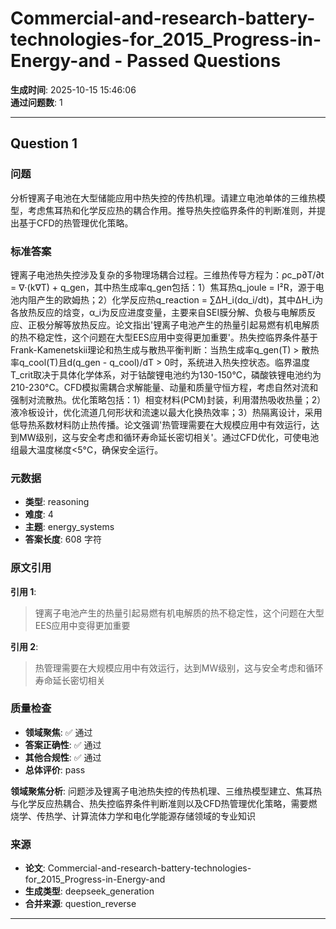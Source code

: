 # Commercial-and-research-battery-technologies-for_2015_Progress-in-Energy-and - Passed Questions

**生成时间**: 2025-10-15 15:46:06  
**通过问题数**: 1

---

## Question 1

### 问题

分析锂离子电池在大型储能应用中热失控的传热机理。请建立电池单体的三维热模型，考虑焦耳热和化学反应热的耦合作用。推导热失控临界条件的判断准则，并提出基于CFD的热管理优化策略。

### 标准答案

锂离子电池热失控涉及复杂的多物理场耦合过程。三维热传导方程为：ρc_p∂T/∂t = ∇·(k∇T) + q_gen，其中热生成率q_gen包括：1）焦耳热q_joule = I²R，源于电池内阻产生的欧姆热；2）化学反应热q_reaction = ∑ΔH_i(dα_i/dt)，其中ΔH_i为各放热反应的焓变，α_i为反应进度变量，主要来自SEI膜分解、负极与电解质反应、正极分解等放热反应。论文指出'锂离子电池产生的热量引起易燃有机电解质的热不稳定性，这个问题在大型EES应用中变得更加重要'。热失控临界条件基于Frank-Kamenetskii理论和热生成与散热平衡判断：当热生成率q_gen(T) > 散热率q_cool(T)且d(q_gen - q_cool)/dT > 0时，系统进入热失控状态。临界温度T_crit取决于具体化学体系，对于钴酸锂电池约为130-150°C，磷酸铁锂电池约为210-230°C。CFD模拟需耦合求解能量、动量和质量守恒方程，考虑自然对流和强制对流散热。优化策略包括：1）相变材料(PCM)封装，利用潜热吸收热量；2）液冷板设计，优化流道几何形状和流速以最大化换热效率；3）热隔离设计，采用低导热系数材料防止热传播。论文强调'热管理需要在大规模应用中有效运行，达到MW级别，这与安全考虑和循环寿命延长密切相关'。通过CFD优化，可使电池组最大温度梯度<5°C，确保安全运行。

### 元数据

- **类型**: reasoning
- **难度**: 4
- **主题**: energy_systems
- **答案长度**: 608 字符

### 原文引用

**引用 1**:
> 锂离子电池产生的热量引起易燃有机电解质的热不稳定性，这个问题在大型EES应用中变得更加重要

**引用 2**:
> 热管理需要在大规模应用中有效运行，达到MW级别，这与安全考虑和循环寿命延长密切相关

### 质量检查

- **领域聚焦**: ✅ 通过
- **答案正确性**: ✅ 通过
- **其他合规性**: ✅ 通过
- **总体评价**: pass

**领域聚焦分析**: 问题涉及锂离子电池热失控的传热机理、三维热模型建立、焦耳热与化学反应热耦合、热失控临界条件判断准则以及CFD热管理优化策略，需要燃烧学、传热学、计算流体力学和电化学能源存储领域的专业知识

### 来源

- **论文**: Commercial-and-research-battery-technologies-for_2015_Progress-in-Energy-and
- **生成类型**: deepseek_generation
- **合并来源**: question_reverse

---

